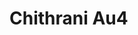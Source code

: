 # Chithrani Au4
<a name="material" />
<script type="application/ld+json">

  {
    "@context": "https://schema.org/",
    "@type": "ChemicalSubstance",
    "http://purl.org/dc/terms/conformsTo":
      {
        "@type": "CreativeWork",
        "@id": "https://bioschemas.org/profiles/ChemicalSubstance/0.4-RELEASE/"
      },
    "@id": "https://egonw.github.io/nanowiki/nanowiki419.html#material",
    "name": "Chithrani Au4",
    "sameAs: "http://127.0.0.1/mediawiki/index.php/Special:URIResolver/Chithrani_Au4"
  }
</script>


